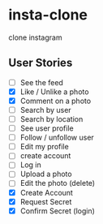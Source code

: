 # insta-clone

clone instagram

## User Stories

- [ ] See the feed
- [x] Like / Unlike a photo
- [x] Comment on a photo
- [ ] Search by user
- [ ] Search by location
- [ ] See user profile
- [ ] Follow / unfollow user
- [ ] Edit my profile
- [ ] create account
- [ ] Log in
- [ ] Upload a photo
- [ ] Edit the photo (delete)
- [x] Create Account
- [x] Request Secret
- [x] Confirm Secret (login)

